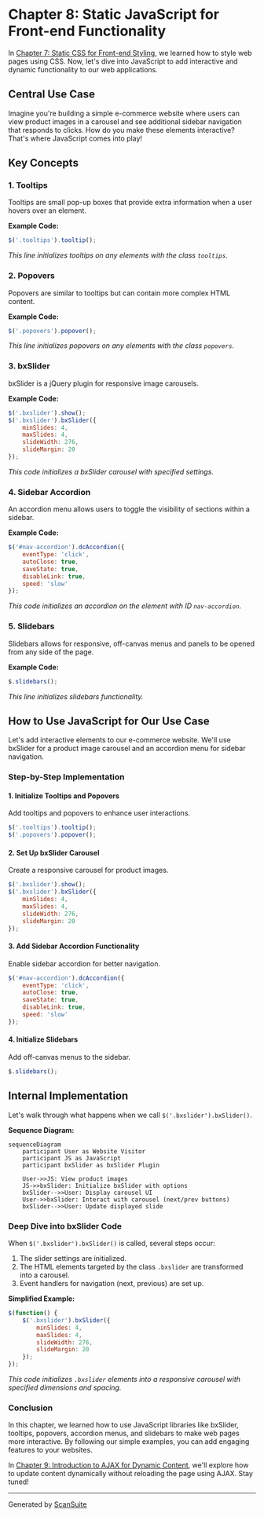 # Chapter 8: Static JavaScript for Front-end Functionality

In [Chapter 7: Static CSS for Front-end Styling](chapter_7.md), we learned how to style web pages using CSS. Now, let's dive into JavaScript to add interactive and dynamic functionality to our web applications.

## Central Use Case

Imagine you're building a simple e-commerce website where users can view product images in a carousel and see additional sidebar navigation that responds to clicks. How do you make these elements interactive? That's where JavaScript comes into play!

## Key Concepts

### 1. Tooltips
Tooltips are small pop-up boxes that provide extra information when a user hovers over an element.

**Example Code:**
```javascript
$('.tooltips').tooltip();
```
*This line initializes tooltips on any elements with the class `tooltips`.*

### 2. Popovers
Popovers are similar to tooltips but can contain more complex HTML content.

**Example Code:**
```javascript
$('.popovers').popover();
```
*This line initializes popovers on any elements with the class `popovers`.*

### 3. bxSlider
bxSlider is a jQuery plugin for responsive image carousels.

**Example Code:**
```javascript
$('.bxslider').show();
$('.bxslider').bxSlider({
    minSlides: 4,
    maxSlides: 4,
    slideWidth: 276,
    slideMargin: 20
});
```
*This code initializes a bxSlider carousel with specified settings.*

### 4. Sidebar Accordion
An accordion menu allows users to toggle the visibility of sections within a sidebar.

**Example Code:**
```javascript
$('#nav-accordion').dcAccordion({
    eventType: 'click',
    autoClose: true,
    saveState: true,
    disableLink: true,
    speed: 'slow'
});
```
*This code initializes an accordion on the element with ID `nav-accordion`.*

### 5. Slidebars
Slidebars allows for responsive, off-canvas menus and panels to be opened from any side of the page.

**Example Code:**
```javascript
$.slidebars();
```
*This line initializes slidebars functionality.*

## How to Use JavaScript for Our Use Case

Let's add interactive elements to our e-commerce website. We'll use bxSlider for a product image carousel and an accordion menu for sidebar navigation.

### Step-by-Step Implementation

#### 1. Initialize Tooltips and Popovers
Add tooltips and popovers to enhance user interactions.
```javascript
$('.tooltips').tooltip();
$('.popovers').popover();
```

#### 2. Set Up bxSlider Carousel
Create a responsive carousel for product images.
```javascript
$('.bxslider').show();
$('.bxslider').bxSlider({
    minSlides: 4,
    maxSlides: 4,
    slideWidth: 276,
    slideMargin: 20
});
```

#### 3. Add Sidebar Accordion Functionality
Enable sidebar accordion for better navigation.
```javascript
$('#nav-accordion').dcAccordion({
    eventType: 'click',
    autoClose: true,
    saveState: true,
    disableLink: true,
    speed: 'slow'
});
```

#### 4. Initialize Slidebars
Add off-canvas menus to the sidebar.
```javascript
$.slidebars();
```

## Internal Implementation

Let's walk through what happens when we call `$('.bxslider').bxSlider()`.

**Sequence Diagram:**
```mermaid
sequenceDiagram
    participant User as Website Visitor
    participant JS as JavaScript
    participant bxSlider as bxSlider Plugin

    User->>JS: View product images
    JS->>bxSlider: Initialize bxSlider with options
    bxSlider-->>User: Display carousel UI
    User->>bxSlider: Interact with carousel (next/prev buttons)
    bxSlider-->>User: Update displayed slide
```

### Deep Dive into bxSlider Code

When `$('.bxslider').bxSlider()` is called, several steps occur:
1. The slider settings are initialized.
2. The HTML elements targeted by the class `.bxslider` are transformed into a carousel.
3. Event handlers for navigation (next, previous) are set up.

**Simplified Example:**
```javascript
$(function() {
    $('.bxslider').bxSlider({
        minSlides: 4,
        maxSlides: 4,
        slideWidth: 276,
        slideMargin: 20
    });
});
```
*This code initializes `.bxslider` elements into a responsive carousel with specified dimensions and spacing.*

### Conclusion

In this chapter, we learned how to use JavaScript libraries like bxSlider, tooltips, popovers, accordion menus, and slidebars to make web pages more interactive. By following our simple examples, you can add engaging features to your websites.

In [Chapter 9: Introduction to AJAX for Dynamic Content](chapter_9.md), we'll explore how to update content dynamically without reloading the page using AJAX. Stay tuned!

---

Generated by [ScanSuite](https://scansuite.gitbook.io/scansuite)